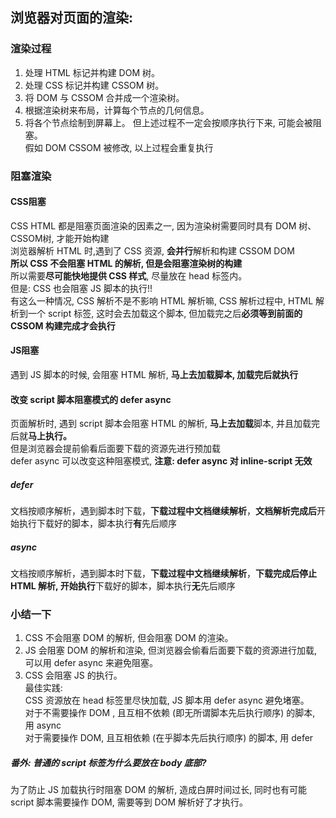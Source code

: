 ## 浏览器对页面的渲染:
### 渲染过程
1. 处理 HTML 标记并构建 DOM 树。
2. 处理 CSS 标记并构建 CSSOM 树。
3. 将 DOM 与 CSSOM 合并成一个渲染树。
4. 根据渲染树来布局，计算每个节点的几何信息。
5. 将各个节点绘制到屏幕上。
但上述过程不一定会按顺序执行下来, 可能会被阻塞。<br>
假如 DOM CSSOM 被修改, 以上过程会重复执行
### 阻塞渲染
#### CSS阻塞
CSS HTML 都是阻塞页面渲染的因素之一, 因为渲染树需要同时具有 DOM 树、 CSSOM树, 才能开始构建<br>
浏览器解析 HTML 时,遇到了 CSS 资源, **会并行**解析和构建 CSSOM DOM <br>
**所以 CSS 不会阻塞 HTML 的解析, 但是会阻塞渲染树的构建**<br>
所以需要**尽可能快地提供 CSS 样式**, 尽量放在 head 标签内。<br>
但是: CSS 也会阻塞 JS 脚本的执行!! <br>
有这么一种情况, CSS 解析不是不影响 HTML 解析嘛, CSS 解析过程中, HTML 解析到一个 script 标签, 这时会去加载这个脚本, 但加载完之后**必须等到前面的 CSSOM 构建完成才会执行**
#### JS阻塞
遇到 JS 脚本的时候, 会阻塞 HTML 解析, **马上去加载脚本, 加载完后就执行**


#### 改变 script 脚本阻塞模式的 defer async
页面解析时, 遇到 script 脚本会阻塞 HTML 的解析, **马上去加载**脚本, 并且加载完后就**马上执行。**<br>
但是浏览器会提前偷看后面要下载的资源先进行预加载<br>
defer async 可以改变这种阻塞模式, **注意: defer async 对 inline-script 无效**
##### defer
文档按顺序解析，遇到脚本时下载，**下载过程中文档继续解析**，**文档解析完成后**开始执行下载好的脚本，脚本执行**有**先后顺序
##### async
文档按顺序解析，遇到脚本时下载，**下载过程中文档继续解析**，**下载完成后停止 HTML 解析, 开始执行**下载好的脚本，脚本执行**无**先后顺序

### 小结一下
1. CSS 不会阻塞 DOM 的解析, 但会阻塞 DOM 的渲染。<br>
2. JS 会阻塞 DOM 的解析和渲染, 但浏览器会偷看后面要下载的资源进行加载, 可以用 defer async 来避免阻塞。<br>
3. CSS 会阻塞 JS 的执行。<br>
最佳实践: <br>
CSS 资源放在 head 标签里尽快加载, JS 脚本用 defer async 避免堵塞。<br>
对于不需要操作 DOM , 且互相不依赖 (即无所谓脚本先后执行顺序) 的脚本, 用 async<br>
对于需要操作 DOM, 且互相依赖 (在乎脚本先后执行顺序) 的脚本, 用 defer

##### 番外: 普通的 script 标签为什么要放在 body 底部?
为了防止 JS 加载执行时阻塞 DOM 的解析, 造成白屏时间过长, 同时也有可能 script 脚本需要操作 DOM, 需要等到 DOM 解析好了才执行。 
